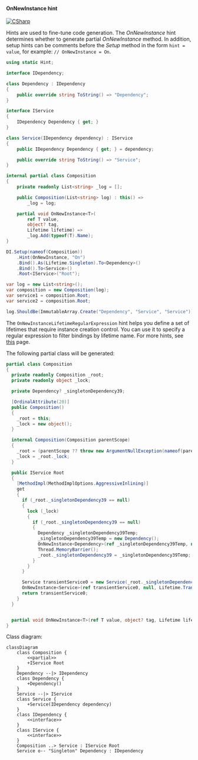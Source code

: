 #### OnNewInstance hint

[![CSharp](https://img.shields.io/badge/C%23-code-blue.svg)](../tests/Pure.DI.UsageTests/Hints/OnNewInstanceHintScenario.cs)

Hints are used to fine-tune code generation. The _OnNewInstance_ hint determines whether to generate partial _OnNewInstance_ method.
In addition, setup hints can be comments before the _Setup_ method in the form ```hint = value```, for example: `// OnNewInstance = On`.


```c#
using static Hint;

interface IDependency;

class Dependency : IDependency
{
    public override string ToString() => "Dependency";
}

interface IService
{
    IDependency Dependency { get; }
}

class Service(IDependency dependency) : IService
{
    public IDependency Dependency { get; } = dependency;

    public override string ToString() => "Service";
}

internal partial class Composition
{
    private readonly List<string> _log = [];

    public Composition(List<string> log) : this() =>
        _log = log;

    partial void OnNewInstance<T>(
        ref T value,
        object? tag,
        Lifetime lifetime) =>
        _log.Add(typeof(T).Name);
}

DI.Setup(nameof(Composition))
    .Hint(OnNewInstance, "On")
    .Bind().As(Lifetime.Singleton).To<Dependency>()
    .Bind().To<Service>()
    .Root<IService>("Root");

var log = new List<string>();
var composition = new Composition(log);
var service1 = composition.Root;
var service2 = composition.Root;

log.ShouldBe(ImmutableArray.Create("Dependency", "Service", "Service"));
```

The `OnNewInstanceLifetimeRegularExpression` hint helps you define a set of lifetimes that require instance creation control. You can use it to specify a regular expression to filter bindings by lifetime name.
For more hints, see [this](README.md#setup-hints) page.

The following partial class will be generated:

```c#
partial class Composition
{
  private readonly Composition _root;
  private readonly object _lock;

  private Dependency? _singletonDependency39;

  [OrdinalAttribute(20)]
  public Composition()
  {
    _root = this;
    _lock = new object();
  }

  internal Composition(Composition parentScope)
  {
    _root = (parentScope ?? throw new ArgumentNullException(nameof(parentScope)))._root;
    _lock = _root._lock;
  }

  public IService Root
  {
    [MethodImpl(MethodImplOptions.AggressiveInlining)]
    get
    {
      if (_root._singletonDependency39 == null)
      {
        lock (_lock)
        {
          if (_root._singletonDependency39 == null)
          {
            Dependency _singletonDependency39Temp;
            _singletonDependency39Temp = new Dependency();
            OnNewInstance<Dependency>(ref _singletonDependency39Temp, null, Lifetime.Singleton);
            Thread.MemoryBarrier();
            _root._singletonDependency39 = _singletonDependency39Temp;
          }
        }
      }

      Service transientService0 = new Service(_root._singletonDependency39!);
      OnNewInstance<Service>(ref transientService0, null, Lifetime.Transient);
      return transientService0;
    }
  }


  partial void OnNewInstance<T>(ref T value, object? tag, Lifetime lifetime);
}
```

Class diagram:

```mermaid
classDiagram
	class Composition {
		<<partial>>
		+IService Root
	}
	Dependency --|> IDependency
	class Dependency {
		+Dependency()
	}
	Service --|> IService
	class Service {
		+Service(IDependency dependency)
	}
	class IDependency {
		<<interface>>
	}
	class IService {
		<<interface>>
	}
	Composition ..> Service : IService Root
	Service o-- "Singleton" Dependency : IDependency
```

